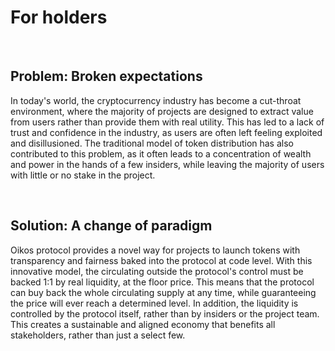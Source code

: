 # For holders

<br />

## Problem: Broken expectations

In today's world, the cryptocurrency industry has become a cut-throat environment, where the majority of projects are designed to extract value from users rather than provide them with real utility. This has led to a lack of trust and confidence in the industry, as users are often left feeling exploited and disillusioned. The traditional model of token distribution has also contributed to this problem, as it often leads to a concentration of wealth and power in the hands of a few insiders, while leaving the majority of users with little or no stake in the project.


<br />

## Solution: A change of paradigm

Oikos protocol provides a novel way for projects to launch tokens with transparency and fairness baked into the protocol at code level. With this innovative model, the circulating outside the protocol's control must be backed 1:1 by real liquidity, at the floor price. This means that the protocol can buy back the whole circulating supply at any time, while guaranteeing the price will ever reach a determined level. In addition, the liquidity is controlled by the protocol itself, rather than by insiders or the project team. This creates a sustainable and aligned economy that benefits all stakeholders, rather than just a select few. 


<br />

